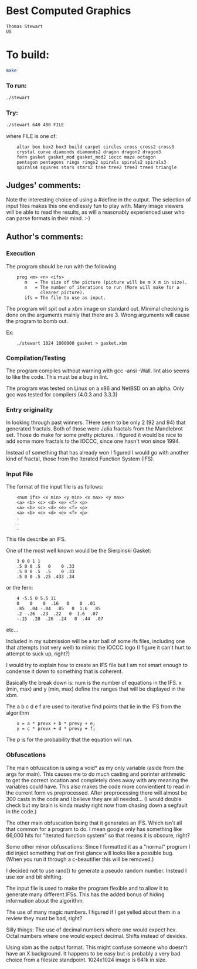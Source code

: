 # Best Computed Graphics

    Thomas Stewart
    US

# To build:

```sh
make
```

### To run:

```sh
./stewart
```

### Try:

```sh
./stewart 640 480 FILE
```

where FILE is one of:

        altar box box2 box3 build carpet circles cross cross2 cross3
        crystal curve diamonds diamonds2 dragon dragon2 dragon3
        fern gasket gasket_mod gasket_mod2 ioccc maze octagon
        pentagon pentagons rings rings2 spirals spirals2 spirals3
        spirals4 squares stars stars2 tree tree2 tree3 tree4 triangle

## Judges' comments:

Note the interesting choice of using a #define in the output.
The selection of input files makes this one endlessly fun to play
with.  Many image viewers will be able to read the results, as will
a reasonably experienced user who can parse formats in their mind.  :-)

## Author's comments:

### Execution

The program should be run with the following

        prog <m> <n> <ifs>
           m   = The size of the picture (picture will be m X m in size).
           n   = The number of iterations to run (More will make for a
                 clearer picture).
           ifs = The file to use as input.

The program will spit out a xbm image on standard out.
Minimal checking is done on the arguments mainly that there are 3.
Wrong arguments will cause the program to bomb out.

Ex:

        ./stewart 1024 1000000 gasket > gasket.xbm

### Compilation/Testing

The program compiles without warning with gcc -ansi -Wall.
lint also seems to like the code.  This must be a bug in lint.

The program was tested on Linux on a x86 and NetBSD on an alpha.
Only gcc was tested for compilers (4.0.3 and 3.3.3)


### Entry originality

In looking through past winners.  THere seem to be only 2 (92 and 94)
that generated fractals.  Both of those were Julia fractals from the
Mandlebrot set.  Those do make for some pretty pictures.  I figured
it would be nice to add some more fractals to the IOCCC, since one
hasn't won since 1994.

Instead of something that has already won I figured I would go with
another kind of fractal, those from the Iterated Function System (IFS).


### Input File

The format of the input file is as follows:

        <num ifs> <x min> <y min> <x max> <y max>
        <a> <b> <c> <d> <e> <f> <p>
        <a> <b> <c> <d> <e> <f> <p>
        <a> <b> <c> <d> <e> <f> <p>
        .
        .
        .

This file describe an IFS.

One of the most well known would be the Sierpinski Gasket:

        3 0 0 1 1
        .5 0 0 .5   0    0 .33
        .5 0 0 .5  .5    0 .33
        .5 0 0 .5 .25 .433 .34

or the fern:

        4 -5.5 0 5.5 11
        0    0    0  .16   0    0  .01
        .85  .04 -.04  .85   0  1.6  .85
        .2 -.26  .23  .22   0  1.6  .07
        -.15  .28  .26  .24   0  .44  .07

etc...

Included in my submission will be a tar ball of some ifs files,
including one that attempts (not very well) to mimic the IOCCC logo
(I figure it can't hurt to attempt to suck up, right?)

I would try to explain how to create an IFS file but I am not smart
enough to condense it down to something that is coherent.

Basically the break down is:
num is the number of equations in the IFS.
x (min, max) and y (min, max) define the ranges that will be displayed
in the xbm.

The a b c d e f are used to iterative find points that lie in the IFS
from the algorithm

        x = a * prevx + b * prevy + e;
        y = c * prevx + d * prevy + f;

The p is for the probability that the equation will run.


### Obfuscations

The main obfuscation is using a void* as my only variable (aside from
the args for main).  This causes me to do much casting and porinter
arithmetic to get the correct location and completely does away with
any meaning the variables could have.  This also makes the code more
convientient to read in the current form vs preprocessed.  After
preprocessing there will almost be 300 casts in the code and I believe
they are all needed...  (I would double check but my brain is kinda
mushy right now from chasing down a segfault in the code.)

The other main obfuscation being that it generates an IFS.  Which isn't
all that common for a program to do.  I mean google only has something
like 66,000 hits for "Iterated function system" so that means it is
obscure, right?

Some other minor obfuscations:
Since I formatted it as a "normal" program I did inject something that
on first glance will looks like a possible bug.  (When you run it through
a c-beautifier this will be removed.)

I decided not to use rand() to generate a pseudo random number.  Instead
I use xor and bit shifting.

The input file is used to make the program flexible and to allow it to
generate many different IFSs.  This has the added bonus of hiding
information about the algorithm.

The use of many magic numbers.  I figured if I get yelled about them in
a review they must be bad, right?

Silly things:
The use of decimal numbers where one would expect hex.  Octal numbers
where one would expect decimal.  Shifts instead of devides.

Using xbm as the output format.  This might confuse someone who doesn't
have an X background.  It happens to be easy but is probably a very bad
choice from a filesize standpoint.  1024x1024 image is 641k in size.
